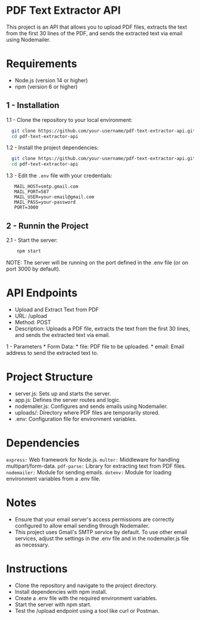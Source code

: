 # PDF Text Extractor API

This project is an API that allows you to upload PDF files, extracts the text from the first 30 lines of the PDF, and sends the extracted text via email using Nodemailer.

# Requirements

- Node.js (version 14 or higher)
- npm (version 6 or higher)

## 1 - Installation

1.1 - Clone the repository to your local environment:
   ```sh
     git clone https://github.com/your-username/pdf-text-extractor-api.git
     cd pdf-text-extractor-api
   ```
1.2 - Install the project dependencies:
   ```sh
     git clone https://github.com/your-username/pdf-text-extractor-api.git
     cd pdf-text-extractor-api
   ```
1.3 - Edit the `.env` file with your credentials:  
 ```plaintext
    MAIL_HOST=smtp.gmail.com
    MAIL_PORT=587
    MAIL_USER=your-email@gmail.com
    MAIL_PASS=your-password
    PORT=3000
 ```
## 2 - Runnin the Project

2.1 - Start the server:
 ```sh
     npm start
 ```
NOTE: The server will be running on the port defined in the .env file (or on port 3000 by default).

# API Endpoints

  * Upload and Extract Text from PDF
  * URL: /upload
  * Method: POST
  * Description: Uploads a PDF file, extracts the text from the first 30 lines, and sends the extracted text via email.

  1 - Parameters
    * Form Data:
    * file: PDF file to be uploaded.
    * email: Email address to send the extracted text to.

# Project Structure

  * server.js: Sets up and starts the server.
  * app.js: Defines the server routes and logic.
  * nodemailer.js: Configures and sends emails using Nodemailer.
  * uploads/: Directory where PDF files are temporarily stored.
  * .env: Configuration file for environment variables.

# Dependencies

  `express:` Web framework for Node.js.
  `multer:` Middleware for handling multipart/form-data.
  `pdf-parse:` Library for extracting text from PDF files.
  `nodemailer:` Module for sending emails.
  `dotenv:` Module for loading environment variables from a .env file.

# Notes
  * Ensure that your email server's access permissions are correctly configured to allow email sending through Nodemailer.
  * This project uses Gmail's SMTP service by default. To use other email services, adjust the settings in the .env file and in the nodemailer.js file as necessary.
  
# Instructions

* Clone the repository and navigate to the project directory.
* Install dependencies with npm install.
* Create a .env file with the required environment variables.
* Start the server with npm start.
* Test the /upload endpoint using a tool like curl or Postman.

